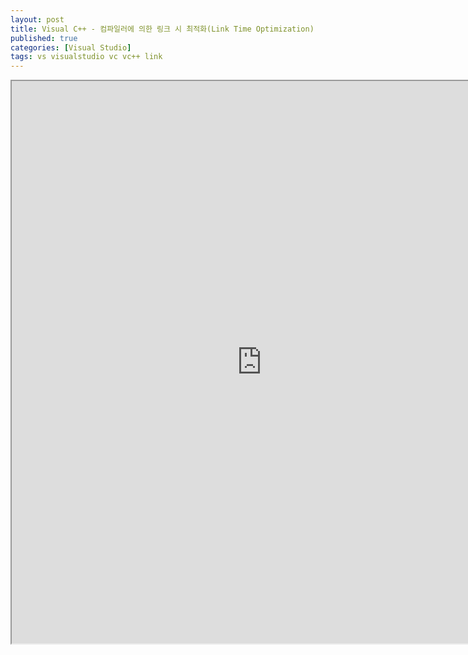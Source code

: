 ```yaml
---
layout: post
title: Visual C++ - 컴파일러에 의한 링크 시 최적화(Link Time Optimization)
published: true
categories: [Visual Studio]
tags: vs visualstudio vc vc++ link
---
```

<iframe width="800" height="900" src="https://docs.google.com/document/d/e/2PACX-1vTkiD8jFt44-pIGhnU7BFQyG5QHPdCn5B2zvXs2Lf7hy9ddF90WLGGgiZjHTMavWzWKkxSw6xjqvD9h/pub?embedded=true"></iframe>    
  

